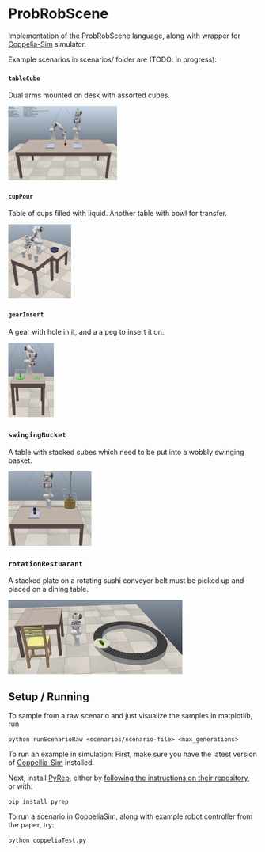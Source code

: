 # ProbRobScene

Implementation of the ProbRobScene language, along with wrapper for
[Coppelia-Sim](https://www.coppeliarobotics.com/) simulator.

Example scenarios in scenarios/ folder are (TODO: in progress):
 
#### `tableCube`

Dual arms mounted on desk with assorted cubes.

 <img src='pictures/dualArm.png' height=150px>

#### `cupPour` 

Table of cups filled with liquid. Another table with bowl for transfer.

<img src='pictures/cupPour.png' height=150px>

#### `gearInsert`

A gear with hole in it, and a a peg to insert it on.

 <img src='pictures/gearInsert.png' height=150px>


### `swingingBucket`

A table with stacked cubes which need to be put into a wobbly swinging basket.

<img src='pictures/swingingBucket.png' height=150px>


### `rotationRestuarant`

A stacked plate on a rotating sushi conveyor belt must be picked up and placed on a dining table.

<img src='pictures/rotationRestaurant.png' height=150px>

## Setup / Running

To sample from a raw scenario and just visualize the samples in matplotlib, run

```
python runScenarioRaw <scenarios/scenario-file> <max_generations>
```


To run an example in simulation: First, make sure you have the latest version of [Coppellia-Sim](https://www.coppeliarobotics.com/) installed.

Next, install [PyRep](https://github.com/stepjam/PyRep), either by [following the instructions on their repository](https://github.com/stepjam/PyRep), or with:

```
pip install pyrep
```


To run a scenario in CoppeliaSim, along with example robot controller from the paper, try:

```
python coppeliaTest.py
```